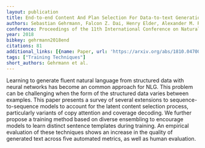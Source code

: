 ```yaml
---
layout: publication
title: End-to-end Content And Plan Selection For Data-to-text Generation
authors: Sebastian Gehrmann, Falcon Z. Dai, Henry Elder, Alexander M. Rush
conference: Proceedings of the 11th International Conference on Natural Language Generation
year: 2018
bibkey: gehrmann2018end
citations: 81
additional_links: [{name: Paper, url: 'https://arxiv.org/abs/1810.04700'}]
tags: ["Training Techniques"]
short_authors: Gehrmann et al.
---
```

Learning to generate fluent natural language from structured data with neural
networks has become an common approach for NLG. This problem can be challenging
when the form of the structured data varies between examples. This paper
presents a survey of several extensions to sequence-to-sequence models to
account for the latent content selection process, particularly variants of copy
attention and coverage decoding. We further propose a training method based on
diverse ensembling to encourage models to learn distinct sentence templates
during training. An empirical evaluation of these techniques shows an increase
in the quality of generated text across five automated metrics, as well as
human evaluation.